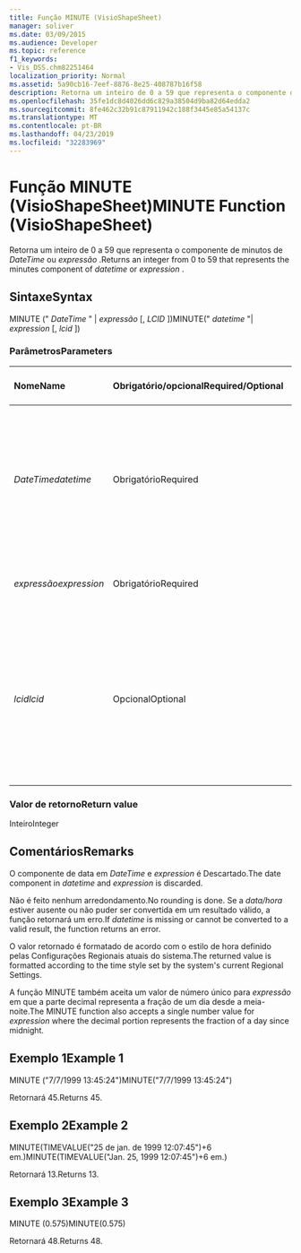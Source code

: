 ```yaml
---
title: Função MINUTE (VisioShapeSheet)
manager: soliver
ms.date: 03/09/2015
ms.audience: Developer
ms.topic: reference
f1_keywords:
- Vis_DSS.chm82251464
localization_priority: Normal
ms.assetid: 5a90cb16-7eef-8876-8e25-408787b16f58
description: Retorna um inteiro de 0 a 59 que representa o componente de minutos de DateTime ou expressão.
ms.openlocfilehash: 35fe1dc8d4026dd6c829a38504d9ba82d64edda2
ms.sourcegitcommit: 8fe462c32b91c87911942c188f3445e85a54137c
ms.translationtype: MT
ms.contentlocale: pt-BR
ms.lasthandoff: 04/23/2019
ms.locfileid: "32283969"
---
```

# <a name="minute-function-visioshapesheet"></a><span data-ttu-id="c243b-103">Função MINUTE (VisioShapeSheet)</span><span class="sxs-lookup"><span data-stu-id="c243b-103">MINUTE Function (VisioShapeSheet)</span></span>

<span data-ttu-id="c243b-104">Retorna um inteiro de 0 a 59 que representa o componente de minutos de *DateTime* ou *expressão* .</span><span class="sxs-lookup"><span data-stu-id="c243b-104">Returns an integer from 0 to 59 that represents the minutes component of  *datetime*  or  *expression*  .</span></span> 
  
## <a name="syntax"></a><span data-ttu-id="c243b-105">Sintaxe</span><span class="sxs-lookup"><span data-stu-id="c243b-105">Syntax</span></span>

<span data-ttu-id="c243b-106">MINUTE (" *DateTime* " |  *expressão*  [, *LCID* ])</span><span class="sxs-lookup"><span data-stu-id="c243b-106">MINUTE(" *datetime*  "|  *expression*  [,  *lcid*  ])</span></span> 
  
### <a name="parameters"></a><span data-ttu-id="c243b-107">Parâmetros</span><span class="sxs-lookup"><span data-stu-id="c243b-107">Parameters</span></span>

|<span data-ttu-id="c243b-108">**Nome**</span><span class="sxs-lookup"><span data-stu-id="c243b-108">**Name**</span></span>|<span data-ttu-id="c243b-109">**Obrigatório/opcional**</span><span class="sxs-lookup"><span data-stu-id="c243b-109">**Required/Optional**</span></span>|<span data-ttu-id="c243b-110">**Tipo de dados**</span><span class="sxs-lookup"><span data-stu-id="c243b-110">**Data Type**</span></span>|<span data-ttu-id="c243b-111">**Descrição**</span><span class="sxs-lookup"><span data-stu-id="c243b-111">**Description**</span></span>|
|:-----|:-----|:-----|:-----|
| <span data-ttu-id="c243b-112">_DateTime_</span><span class="sxs-lookup"><span data-stu-id="c243b-112">_datetime_</span></span> <br/> |<span data-ttu-id="c243b-113">Obrigatório</span><span class="sxs-lookup"><span data-stu-id="c243b-113">Required</span></span>  <br/> |<span data-ttu-id="c243b-114">**String**</span><span class="sxs-lookup"><span data-stu-id="c243b-114">**String**</span></span> <br/> |<span data-ttu-id="c243b-115">Qualquer cadeia de caracteres comumente reconhecida como uma data e hora ou uma referência a uma célula que contém data e hora.</span><span class="sxs-lookup"><span data-stu-id="c243b-115">Any string commonly recognized as a date and time or a reference to a cell containing a date and time.</span></span>  <br/> |
| <span data-ttu-id="c243b-116">_expressão_</span><span class="sxs-lookup"><span data-stu-id="c243b-116">_expression_</span></span> <br/> |<span data-ttu-id="c243b-117">Obrigatório</span><span class="sxs-lookup"><span data-stu-id="c243b-117">Required</span></span>  <br/> |<span data-ttu-id="c243b-118">**String**</span><span class="sxs-lookup"><span data-stu-id="c243b-118">**String**</span></span> <br/> | <span data-ttu-id="c243b-119">Qualquer expressão que gere data e hora.</span><span class="sxs-lookup"><span data-stu-id="c243b-119">Any expression that yields a date and time.</span></span>  <br/> |
| <span data-ttu-id="c243b-120">_lcid_</span><span class="sxs-lookup"><span data-stu-id="c243b-120">_lcid_</span></span> <br/> |<span data-ttu-id="c243b-121">Opcional</span><span class="sxs-lookup"><span data-stu-id="c243b-121">Optional</span></span>  <br/> |<span data-ttu-id="c243b-122">**Número**</span><span class="sxs-lookup"><span data-stu-id="c243b-122">**Number**</span></span> <br/> |<span data-ttu-id="c243b-123">O identificador de local a ser utilizado na avaliação de uma data e hora não locais.</span><span class="sxs-lookup"><span data-stu-id="c243b-123">The locale identifier to be used in evaluating a nonlocal datetime.</span></span> <span data-ttu-id="c243b-124">O identificador de local é um número descrito nos arquivos de cabeçalho do sistema.</span><span class="sxs-lookup"><span data-stu-id="c243b-124">The locale identifier is a number described in the system header files.</span></span>  <br/> |
   
### <a name="return-value"></a><span data-ttu-id="c243b-125">Valor de retorno</span><span class="sxs-lookup"><span data-stu-id="c243b-125">Return value</span></span>

<span data-ttu-id="c243b-126">Inteiro</span><span class="sxs-lookup"><span data-stu-id="c243b-126">Integer</span></span>
  
## <a name="remarks"></a><span data-ttu-id="c243b-127">Comentários</span><span class="sxs-lookup"><span data-stu-id="c243b-127">Remarks</span></span>

<span data-ttu-id="c243b-128">O componente de data em _DateTime_ e _expression_ é Descartado.</span><span class="sxs-lookup"><span data-stu-id="c243b-128">The date component in  _datetime_ and  _expression_ is discarded.</span></span> 
  
<span data-ttu-id="c243b-129">Não é feito nenhum arredondamento.</span><span class="sxs-lookup"><span data-stu-id="c243b-129">No rounding is done.</span></span> <span data-ttu-id="c243b-130">Se a _data/hora_ estiver ausente ou não puder ser convertida em um resultado válido, a função retornará um erro.</span><span class="sxs-lookup"><span data-stu-id="c243b-130">If  _datetime_ is missing or cannot be converted to a valid result, the function returns an error.</span></span> 
  
<span data-ttu-id="c243b-131">O valor retornado é formatado de acordo com o estilo de hora definido pelas Configurações Regionais atuais do sistema.</span><span class="sxs-lookup"><span data-stu-id="c243b-131">The returned value is formatted according to the time style set by the system's current Regional Settings.</span></span>
  
<span data-ttu-id="c243b-132">A função MINUTE também aceita um valor de número único para _expressão_ em que a parte decimal representa a fração de um dia desde a meia-noite.</span><span class="sxs-lookup"><span data-stu-id="c243b-132">The MINUTE function also accepts a single number value for  _expression_ where the decimal portion represents the fraction of a day since midnight.</span></span> 
  
## <a name="example-1"></a><span data-ttu-id="c243b-133">Exemplo 1</span><span class="sxs-lookup"><span data-stu-id="c243b-133">Example 1</span></span>

<span data-ttu-id="c243b-134">MINUTE ("7/7/1999 13:45:24")</span><span class="sxs-lookup"><span data-stu-id="c243b-134">MINUTE("7/7/1999 13:45:24")</span></span>
  
<span data-ttu-id="c243b-135">Retornará 45.</span><span class="sxs-lookup"><span data-stu-id="c243b-135">Returns 45.</span></span>
  
## <a name="example-2"></a><span data-ttu-id="c243b-136">Exemplo 2</span><span class="sxs-lookup"><span data-stu-id="c243b-136">Example 2</span></span>

<span data-ttu-id="c243b-137">MINUTE(TIMEVALUE("25 de jan. de 1999 12:07:45")+6 em.)</span><span class="sxs-lookup"><span data-stu-id="c243b-137">MINUTE(TIMEVALUE("Jan. 25, 1999 12:07:45")+6 em.)</span></span>
  
<span data-ttu-id="c243b-138">Retornará 13.</span><span class="sxs-lookup"><span data-stu-id="c243b-138">Returns 13.</span></span>
  
## <a name="example-3"></a><span data-ttu-id="c243b-139">Exemplo 3</span><span class="sxs-lookup"><span data-stu-id="c243b-139">Example 3</span></span>

<span data-ttu-id="c243b-140">MINUTE (0.575)</span><span class="sxs-lookup"><span data-stu-id="c243b-140">MINUTE(0.575)</span></span>
  
<span data-ttu-id="c243b-141">Retornará 48.</span><span class="sxs-lookup"><span data-stu-id="c243b-141">Returns 48.</span></span>
  

